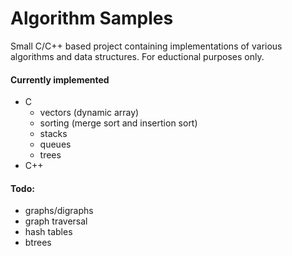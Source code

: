 # Algorithm Samples

Small C/C++ based project containing implementations of various algorithms and data structures.
For eductional purposes only.

#### Currently implemented
* C
	* vectors (dynamic array)
	* sorting (merge sort and insertion sort)
	* stacks
	* queues
	* trees
* C++

#### Todo:
* graphs/digraphs
* graph traversal
* hash tables
* btrees
